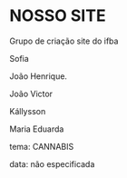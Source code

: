 # NOSSO SITE
Grupo de criação site do ifba

Sofia

João Henrique.

João Victor

Kállysson 

Maria Eduarda

tema: CANNABIS

data: não especificada
